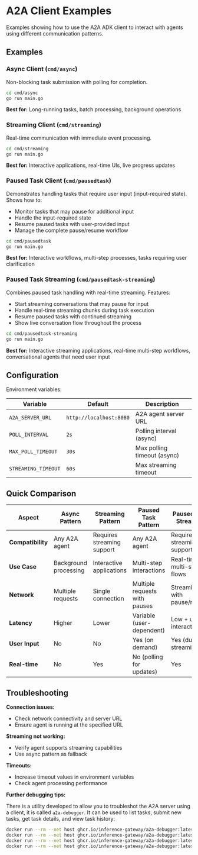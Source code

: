 # A2A Client Examples

Examples showing how to use the A2A ADK client to interact with agents using different communication patterns.

## Examples

### Async Client (`cmd/async`)

Non-blocking task submission with polling for completion.

```bash
cd cmd/async
go run main.go
```

**Best for:** Long-running tasks, batch processing, background operations

### Streaming Client (`cmd/streaming`)

Real-time communication with immediate event processing.

```bash
cd cmd/streaming
go run main.go
```

**Best for:** Interactive applications, real-time UIs, live progress updates

### Paused Task Client (`cmd/pausedtask`)

Demonstrates handling tasks that require user input (input-required state). Shows how to:
- Monitor tasks that may pause for additional input
- Handle the input-required state
- Resume paused tasks with user-provided input
- Manage the complete pause/resume workflow

```bash
cd cmd/pausedtask
go run main.go
```

**Best for:** Interactive workflows, multi-step processes, tasks requiring user clarification

### Paused Task Streaming (`cmd/pausedtask-streaming`)

Combines paused task handling with real-time streaming. Features:
- Start streaming conversations that may pause for input
- Handle real-time streaming chunks during task execution
- Resume paused tasks with continued streaming
- Show live conversation flow throughout the process

```bash
cd cmd/pausedtask-streaming
go run main.go
```

**Best for:** Interactive streaming applications, real-time multi-step workflows, conversational agents that need user input

## Configuration

Environment variables:

| Variable            | Default                     | Description                 |
| ------------------- | --------------------------- | --------------------------- |
| `A2A_SERVER_URL`    | `http://localhost:8080`     | A2A agent server URL        |
| `POLL_INTERVAL`     | `2s`                        | Polling interval (async)    |
| `MAX_POLL_TIMEOUT`  | `30s`                       | Max polling timeout (async) |
| `STREAMING_TIMEOUT` | `60s`                       | Max streaming timeout       |

## Quick Comparison

| Aspect            | Async Pattern         | Streaming Pattern          | Paused Task Pattern          | Paused Task Streaming       |
| ----------------- | --------------------- | -------------------------- | ---------------------------- | --------------------------- |
| **Compatibility** | Any A2A agent         | Requires streaming support | Any A2A agent                | Requires streaming support  |
| **Use Case**      | Background processing | Interactive applications   | Multi-step interactions      | Real-time multi-step flows  |
| **Network**       | Multiple requests     | Single connection          | Multiple requests with pauses| Streaming with pause/resume |
| **Latency**       | Higher                | Lower                      | Variable (user-dependent)    | Low + user interaction      |
| **User Input**    | No                    | No                         | Yes (on demand)              | Yes (during streaming)      |
| **Real-time**     | No                    | Yes                        | No (polling for updates)     | Yes                         |

## Troubleshooting

**Connection issues:**

- Check network connectivity and server URL
- Ensure agent is running at the specified URL

**Streaming not working:**

- Verify agent supports streaming capabilities
- Use async pattern as fallback

**Timeouts:**

- Increase timeout values in environment variables
- Check agent processing performance

**Further debugging tips:**

There is a utility developed to allow you to troubleshot the A2A server using a client, it is called `a2a-debugger`. It can be used to list tasks, submit new tasks, get task details, and view task history:

```bash
docker run --rm --net host ghcr.io/inference-gateway/a2a-debugger:latest --server-url http://localhost:8080 tasks list
docker run --rm --net host ghcr.io/inference-gateway/a2a-debugger:latest --server-url http://localhost:8080 tasks submit "Hello, can you help me?"
docker run --rm --net host ghcr.io/inference-gateway/a2a-debugger:latest --server-url http://localhost:8080 tasks get <task_id>
docker run --rm --net host ghcr.io/inference-gateway/a2a-debugger:latest --server-url http://localhost:8080 tasks history <context-id>
```
